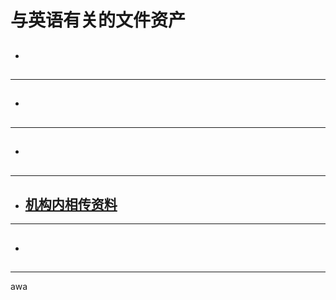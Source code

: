 # 与英语有关的文件资产
- ## 
***
- ## 
***
- ## 
***
* ## [机构内相传资料](jigouneixiangchuanziliaoyin.md)

***
* ## 

***
awa